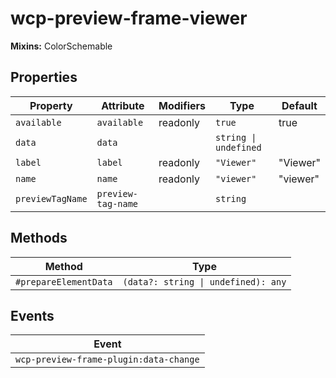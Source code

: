 # wcp-preview-frame-viewer

**Mixins:** ColorSchemable

## Properties

| Property         | Attribute          | Modifiers | Type                  | Default  |
|------------------|--------------------|-----------|-----------------------|----------|
| `available`      | `available`        | readonly  | `true`                | true     |
| `data`           | `data`             |           | `string \| undefined` |          |
| `label`          | `label`            | readonly  | `"Viewer"`            | "Viewer" |
| `name`           | `name`             | readonly  | `"viewer"`            | "viewer" |
| `previewTagName` | `preview-tag-name` |           | `string`              |          |

## Methods

| Method                | Type                                |
|-----------------------|-------------------------------------|
| `#prepareElementData` | `(data?: string \| undefined): any` |

## Events

| Event                                  |
|----------------------------------------|
| `wcp-preview-frame-plugin:data-change` |
